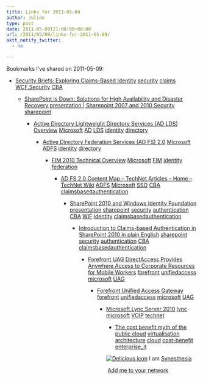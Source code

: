 ```yaml
---
title: Links for 2011-05-09
author: Julian
type: post
date: 2011-05-09T21:00:00+00:00
url: /2011/05/09/links-for-2011-05-09/
aktt_notify_twitter:
  - no

---
```

Bookmarks I&#8217;ve shared on 2011-05-09:

  * [Security Briefs: Exploring Claims-Based Identity][1] 
    [security][2] [claims][3] [WCF.Security][4] [CBA][5] </li> 
    
      * [SharePoint is Down: Solutions for High Availability and Disaster Recovery presentation | Sharepoint 2007 and 2010 Security][6] 
        [sharepoint][7] </li> 
        
          * [Active Directory Lightweight Directory Services (AD LDS) Overview][8] 
            [Microsoft][9] [AD][10] [LDS][11] [identity][12] [directory][13] </li> 
            
              * [Active Directory Federation Services (AD FS) 2.0][14] 
                [Microsoft][9] [ADFS][15] [identity][12] [directory][13] </li> 
                
                  * [FIM 2010 Technical Overview][16] 
                    [Microsoft][9] [FIM][17] [identity][12] [federation][18] </li> 
                    
                      * [AD FS 2.0 Content Map &#8211; TechNet Articles &#8211; Home &#8211; TechNet Wiki][19] 
                        [ADFS][15] [Microsoft][9] [SSO][20] [CBA][5] [claimsbasedauthentication][21] </li> 
                        
                          * [SharePoint 2010 and Windows Identity Foundation presentation][22] 
                            [sharepoint][7] [security][2] [authentication][23] [CBA][5] [WIF][24] [identity][12] [claimsbasedauthentication][21] </li> 
                            
                              * [Introduction to Claims-based Authentication in SharePoint 2010 in plain English][25] 
                                [sharepoint][7] [security][2] [authentication][23] [CBA][5] [claimsbasedauthentication][21] </li> 
                                
                                  * [Forefront UAG DirectAccess Provides Anywhere Access to Corporate Resources for Mobile Workers][26] 
                                    [forefront][27] [unifiedaccess][28] [microsoft][29] [UAG][30] </li> 
                                    
                                      * [Forefront Unified Access Gateway][31] 
                                        [forefront][27] [unifiedaccess][28] [microsoft][29] [UAG][30] </li> 
                                        
                                          * [Microsoft Lync Server 2010][32] 
                                            [lync][33] [microsoft][29] [VOIP][34] [technet][35] </li> 
                                            
                                              * [The cost benefit myth of the public cloud][36] 
                                                [virtualisation][37] [architecture][38] [cloud][39] [cost-benefit][40] [enterprise_it][41] </li> </ul> 
                                                
                                                <p class="deliciouslink">
                                                  <a href="https://del.icio.us/synesthesia" title="See all my bookmarks on del.icio.us"><img src="https://www.synesthesia.co.uk/images/deliciousicon.jpg" alt="Delicious icon" /></a>&nbsp;I am <a href="https://del.icio.us/synesthesia" title="See all my bookmarks on del.icio.us">Synesthesia</a>
                                                </p>
                                                
                                                <p class="deliciouslink">
                                                  <a href="https://del.icio.us/network?add=synesthesia" title="Add me to your del.icio.us network"><img src="https://www.synesthesia.co.uk/images/add.gif" alt="" /></a>&nbsp;<a href="https://del.icio.us/network?add=synesthesia" title="Add me to your del.icio.us network">Add me to your network</a>
                                                </p>

 [1]: https://msdn.microsoft.com/en-us/magazine/cc163366.aspx
 [2]: https://www.delicious.com/synesthesia/security
 [3]: https://www.delicious.com/synesthesia/claims
 [4]: https://www.delicious.com/synesthesia/WCF.Security
 [5]: https://www.delicious.com/synesthesia/CBA
 [6]: https://www.sharepoint2007security.com/blog/2010-11-11/sharepoint-down-solutions-high-availability-and-disaster-recovery-presentation
 [7]: https://www.delicious.com/synesthesia/sharepoint
 [8]: https://technet.microsoft.com/en-us/library/cc754361(WS.10).aspx
 [9]: https://www.delicious.com/synesthesia/Microsoft
 [10]: https://www.delicious.com/synesthesia/AD
 [11]: https://www.delicious.com/synesthesia/LDS
 [12]: https://www.delicious.com/synesthesia/identity
 [13]: https://www.delicious.com/synesthesia/directory
 [14]: https://technet.microsoft.com/en-us/library/adfs2(WS.10).aspx
 [15]: https://www.delicious.com/synesthesia/ADFS
 [16]: https://technet.microsoft.com/en-us/library/ff621362(WS.10).aspx
 [17]: https://www.delicious.com/synesthesia/FIM
 [18]: https://www.delicious.com/synesthesia/federation
 [19]: https://social.technet.microsoft.com/wiki/contents/articles/2735.aspx
 [20]: https://www.delicious.com/synesthesia/SSO
 [21]: https://www.delicious.com/synesthesia/claimsbasedauthentication
 [22]: https://www.sharepoint2007security.com/blog/2009-12-15/sharepoint-2010-and-windows-identity-foundation-presentation
 [23]: https://www.delicious.com/synesthesia/authentication
 [24]: https://www.delicious.com/synesthesia/WIF
 [25]: https://www.sharepoint2007security.com/blog/2009-10-20/introduction-claims-based-authentication-sharepoint-2010-plain-english
 [26]: https://technet.microsoft.com/en-us/library/ff729696.aspx
 [27]: https://www.delicious.com/synesthesia/forefront
 [28]: https://www.delicious.com/synesthesia/unifiedaccess
 [29]: https://www.delicious.com/synesthesia/microsoft
 [30]: https://www.delicious.com/synesthesia/UAG
 [31]: https://www.microsoft.com/forefront/unified-access-gateway/en/us/default.aspx
 [32]: https://technet.microsoft.com/en-us/library/gg398616.aspx
 [33]: https://www.delicious.com/synesthesia/lync
 [34]: https://www.delicious.com/synesthesia/VOIP
 [35]: https://www.delicious.com/synesthesia/technet
 [36]: https://pleasediscuss.com/andimann/20110504/the-cost-benefit-myth-of-the-public-cloud
 [37]: https://www.delicious.com/synesthesia/virtualisation
 [38]: https://www.delicious.com/synesthesia/architecture
 [39]: https://www.delicious.com/synesthesia/cloud
 [40]: https://www.delicious.com/synesthesia/cost-benefit
 [41]: https://www.delicious.com/synesthesia/enterprise_it